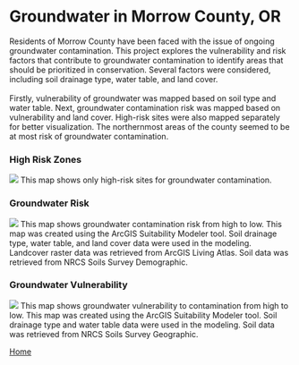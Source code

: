 # Groundwater in Morrow County, OR
Residents of Morrow County have been faced with the issue of ongoing groundwater contamination. This project explores the vulnerability and risk factors that contribute to groundwater contamination to identify areas that should be prioritized in conservation. Several factors were considered, including soil drainage type, water table, and land cover. 
<br>
<br>
Firstly, vulnerability of groundwater was mapped based on soil type and water table. Next, groundwater contamination risk was mapped based on vulnerability and land cover. High-risk sites were also mapped separately for better visualization. The northernmost areas of the county seemed to be at most risk of groundwater contamination.

### High Risk Zones
<img src="https://github.com/user-attachments/assets/46f64d0d-65d9-4e69-86aa-66554de95872">
This map shows only high-risk sites for groundwater contamination.

### Groundwater Risk
<img src="https://github.com/user-attachments/assets/162e314f-b23b-47dc-b075-c46c7074d85e">
This map shows groundwater contamination risk from high to low. This map was created using the ArcGIS Suitability Modeler tool. Soil drainage type, water table, and land cover data were used in the modeling. Landcover raster data was retrieved from ArcGIS Living Atlas. Soil data was retrieved from NRCS Soils Survey Demographic.

### Groundwater Vulnerability 
<img src="https://github.com/user-attachments/assets/94b4fdaa-5a09-41a2-805b-7552167547ae">
This map shows groundwater vulnerability to contamination from high to low. This map was created using the ArcGIS Suitability Modeler tool. Soil drainage type and water table data were used in the modeling. Soil data was retrieved from NRCS Soils Survey Geographic.

<br>

[Home](README.md)
